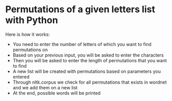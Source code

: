 # Permutations of a given letters list with Python
Here is how it works:
* You need to enter the number of letters of which you want to find permutations on
* Based on your previous input, you will be asked to enter the characters
* Then you will be asked to enter the length of permutations that you want to find
* A new list will be created with permutations based on parameters you entered
* Through nltk.corpus we check for all permutations that exists in wordnet and we add them on a new list
* At the end, possible words will be printed

